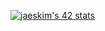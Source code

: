 [![jaeskim's 42 stats](https://badge42.herokuapp.com/api/stats/cbertola?darkmode=true)](https://github.com/JaeSeoKim/badge42)
